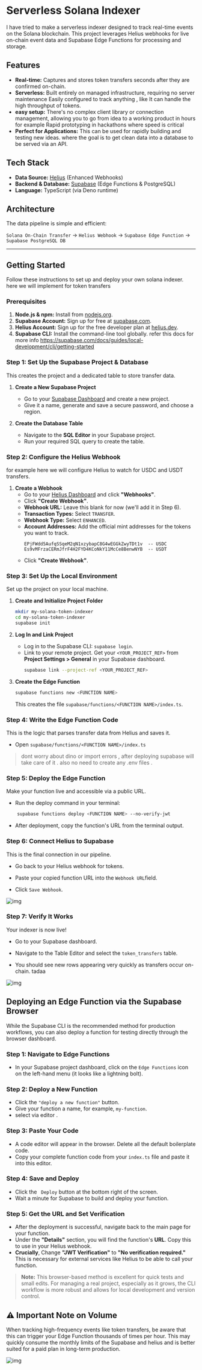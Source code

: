 # Serverless Solana Indexer
I have tried to make 
a serverless indexer designed to track real-time events on the Solana blockchain. This project leverages Helius webhooks for live on-chain event data and Supabase Edge Functions for processing and storage.

## Features

- **Real-time:** Captures and stores token transfers seconds after they are confirmed on-chain.
- **Serverless:** Built entirely on managed infrastructure, requiring no server maintenance Easily configured to track anything , like It can handle the high throughput of tokens.
- **easy setup:** There's no complex client library or connection management, allowing you to go from idea to a working product in hours for example Rapid prototyping in hackathons where speed is critical
- **Perfect for Applications:** This can be used for rapidly building and testing new ideas. where the goal is to get clean data into a database to be served via an API.


## Tech Stack

- **Data Source:** [Helius](https://helius.dev) (Enhanced Webhooks)
- **Backend & Database:** [Supabase](https://supabase.com) (Edge Functions & PostgreSQL)
- **Language:** TypeScript (via Deno runtime)

## Architecture

The data pipeline is simple and efficient:

`Solana On-Chain Transfer` → `Helius Webhook` → `Supabase Edge Function` → `Supabase PostgreSQL DB`

---

## Getting Started

Follow these instructions to set up and deploy your own  solana indexer.
here we will implement for token transfers

### Prerequisites

1.  **Node.js & npm:** Install from [nodejs.org](https://nodejs.org).
2.  **Supabase Account:** Sign up for free at [supabase.com](https://supabase.com).
3.  **Helius Account:** Sign up for the free developer plan at [helius.dev](https://helius.dev).
4.  **Supabase CLI:** Install the command-line tool globally.
    refer this docs for more info
    https://supabase.com/docs/guides/local-development/cli/getting-started

### Step 1: Set Up the Supabase Project & Database

This creates the project and a dedicated table to store transfer data.

1.  **Create a New Supabase Project**

    - Go to your [Supabase Dashboard](https://app.supabase.com) and create a new project.
    - Give it a name, generate and save a secure password, and choose a region.

2.  **Create the Database Table**
    - Navigate to the **SQL Editor** in your Supabase project.
    - Run your required SQL query to create the table.

### Step 2: Configure the Helius Webhook

for example here we will
configure Helius to watch for USDC and USDT transfers.

1.  **Create a Webhook**
    - Go to your [Helius Dashboard](https://dev.helius.xyz/) and click **"Webhooks"**.
    - Click **"Create Webhook"**.
    - **Webhook URL:** Leave this blank for now (we'll add it in Step 6).
    - **Transaction Types:** Select `TRANSFER`.
    - **Webhook Type:** Select `ENHANCED`.
    - **Account Addresses:** Add the official mint addresses for the tokens you want to track.
      ```
      EPjFWdd5AufqSSqeM2qN1xzybapC8G4wEGGkZwyTDt1v  -- USDC
      Es9vMFrzaCERmJfrF4H2FYD4KCoNkY11McCe8BenwNYB  -- USDT
      ```
    - Click **"Create Webhook"**.

### Step 3: Set Up the Local Environment

Set up the project on your local machine.

1.  **Create and Initialize Project Folder**

    ```bash
    mkdir my-solana-token-indexer
    cd my-solana-token-indexer
    supabase init
    ```

2.  **Log In and Link Project**

    - Log in to the Supabase CLI: `supabase login`.
    - Link to your remote project. Get your `<YOUR_PROJECT_REF>` from **Project Settings > General** in your Supabase dashboard.
      ```bash
      supabase link --project-ref <YOUR_PROJECT_REF>
      ```

3.  **Create the Edge Function**
    ```bash
    supabase functions new <FUNCTION NAME>
    ```
    This creates the file `supabase/functions/<FUNCTION NAME>/index.ts`.

### Step 4: Write the Edge Function Code

This is the logic that parses transfer data from Helius and saves it.

- Open `supabase/functions/<FUNCTION NAME>/index.ts`

> dont worry about dino or import errors , after deploying supabase will take care of it . also no need to create any .env files .

### Step 5: Deploy the Edge Function

Make your function live and accessible via a public URL.

- Run the deploy command in your terminal:

```bash
    supabase functions deploy <FUNCTION NAME> --no-verify-jwt
```

- After deployment, copy the function's URL from the terminal output.

### Step 6: Connect Helius to Supabase

This is the final connection in our pipeline.

- Go back to your Helius webhook for tokens.

- Paste your copied function URL into the `Webhook URL`field.

- Click `Save Webhook`.

![img](./Public/helius.png)

### Step 7: Verify It Works

Your indexer is now live!

- Go to your Supabase dashboard.

- Navigate to the Table Editor and select the `token_transfers` table.

- You should see new rows appearing very quickly as transfers occur on-chain. tadaa

![img](./Public/database.png)

## Deploying an Edge Function via the Supabase Browser

While the Supabase CLI is the recommended method for production workflows, you can also deploy a function for testing directly through the browser dashboard.

### Step 1: Navigate to Edge Functions

- In your Supabase project dashboard, click on the `Edge Functions` icon on the left-hand menu (it looks like a lightning bolt).

### Step 2: Deploy a New Function

- Click the `"deploy a new function"` button.
- Give your function a name, for example, `my-function`.
- select via editor .

### Step 3: Paste Your Code

- A code editor will appear in the browser. Delete all the default boilerplate code.
- Copy your complete function code from your `index.ts` file and paste it into this editor.

### Step 4: Save and Deploy

- Click the ` Deploy` button at the bottom right of the screen.
- Wait a minute for Supabase to build and deploy your function.

### Step 5: Get the URL and Set Verification

- After the deployment is successful, navigate back to the main page for your function.
- Under the **"Details"** section, you will find the function's **URL**. Copy this to use in your Helius webhook.
- **Crucially**, Change **"JWT Verification"** to **"No verification required."** This is necessary for external services like Helius to be able to call your function.

> **Note:** This browser-based method is excellent for quick tests and small edits. For managing a real project, especially as it grows, the CLI workflow is more robust and allows for local development and version control.

## ⚠️ Important Note on Volume

When tracking high-frequency events like token transfers, be aware that this can trigger your Edge Function thousands of times per hour. This may quickly consume the monthly limits of the Supabase and helius and is better suited for a paid plan in long-term production.

![img](./Public/details.png)
